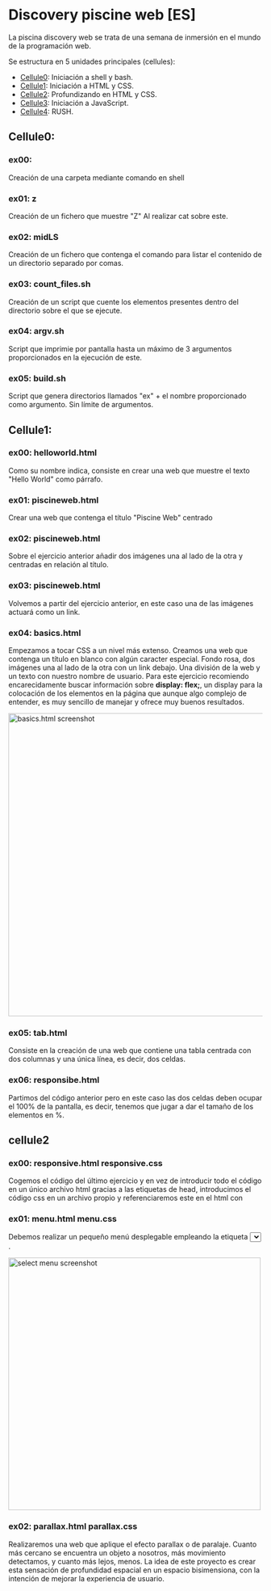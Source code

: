 # Discovery piscine web [ES]

La piscina discovery web se trata de una semana de inmersión en el mundo de la programación web.

Se estructura en 5 unidades principales (cellules):

- [Cellule0](#cellule0): Iniciación a shell y bash.
- [Cellule1](#cellule1): Iniciación a HTML y CSS.
- [Cellule2](#cellule2): Profundizando en HTML y CSS.
- [Cellule3](#cellule3): Iniciación a JavaScript.
- [Cellule4](#cellule4): RUSH.

## Cellule0:
### ex00:
Creación de una carpeta mediante comando en shell
### ex01: z
Creación de un fichero que muestre "Z" Al realizar cat sobre este.
### ex02: midLS
Creación de un fichero que contenga el comando para listar el contenido de un directorio separado por comas.
### ex03: count_files.sh
Creación de un script que cuente los elementos presentes dentro del directorio sobre el que se ejecute.
### ex04: argv.sh
Script que imprimie por pantalla hasta un máximo de 3 argumentos proporcionados en la ejecución de este.
### ex05: build.sh
Script que genera directorios llamados "ex" + el nombre proporcionado como argumento. Sin límite de argumentos.

## Cellule1:
### ex00: helloworld.html
Como su nombre indica, consiste en crear una web que muestre el texto "Hello World" como párrafo.
### ex01: piscineweb.html
Crear una web que contenga el título "Piscine Web" centrado
### ex02: piscineweb.html
Sobre el ejercicio anterior añadir dos imágenes una al lado de la otra y centradas en relación al título.
### ex03: piscineweb.html
Volvemos a partir del ejercicio anterior, en este caso una de las imágenes actuará como un link.
### ex04: basics.html
Empezamos a tocar CSS a un nivel más extenso. Creamos una web que contenga un título en blanco con algún caracter especial. Fondo rosa, dos imágenes una al lado de la otra con un link debajo. Una división de la web y un texto con nuestro nombre de usuario.
Para este ejercicio recomiendo encarecidamente buscar información sobre **display: flex;**, un display para la colocación de los elementos en la página que aunque algo complejo de entender, es muy sencillo de manejar y ofrece muy buenos resultados.

<img width="600" alt="basics.html screenshot" src="https://github.com/anfipatica/images/assets/140256308/d934ee5d-f35d-4f62-bddf-8b7bc447994e">

### ex05: tab.html
Consiste en la creación de una web que contiene una tabla centrada con dos columnas y una única línea, es decir, dos celdas.

### ex06: responsibe.html
Partimos del código anterior pero en este caso las dos celdas deben ocupar el 100% de la pantalla, es decir, tenemos que jugar a dar el tamaño de los elementos en %.

## cellule2
### ex00: responsive.html responsive.css
Cogemos el código del último ejercicio y en vez de introducir todo el código en un único archivo html gracias a las etiquetas **<style> </style>** de head, introducimos el código css en un archivo propio y referenciaremos este en el html con **<link>**

### ex01: menu.html menu.css
Debemos realizar un pequeño menú desplegable empleando la etiqueta **<select> </select>**.

<img width="500" alt="select menu screenshot" src="https://github.com/anfipatica/images/assets/140256308/91701c52-b68a-49a2-a437-22322e4e956a">

### ex02: parallax.html parallax.css
Realizaremos una web que aplique el efecto parallax o de paralaje. Cuanto más cercano se encuentra un objeto a nosotros, más movimiento detectamos, y cuanto más lejos, menos. La idea de este proyecto es crear esta sensación de profundidad espacial en un espacio bisimensiona, con la intención de mejorar la experiencia de usuario.

